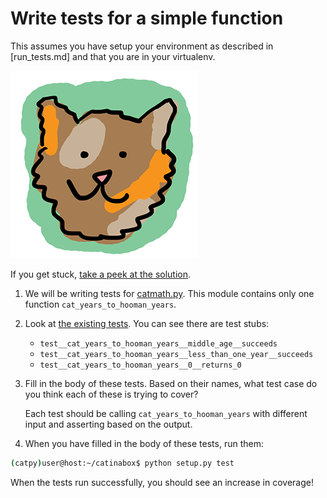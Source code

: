 # Write tests for a simple function

This assumes you have setup your environment as described in [run_tests.md]
and that you are in your virtualenv.

![calico](../pics/calico.png)

If you get stuck, [take a peek at the solution](https://github.com/keeppythonweird/catinabox/blob/solutions/tests/test_catmath.py).

1. We will be writing tests for [catmath.py](../catinabox/catmath.py).
   This module contains only one function ```cat_years_to_hooman_years```.

2. Look at [the existing tests](../tests/test_catmath.py). You can see there
   are test stubs:
   
   * ```test__cat_years_to_hooman_years__middle_age__succeeds```
   * ```test__cat_years_to_hooman_years__less_than_one_year__succeeds```
   * ```test__cat_years_to_hooman_years__0__returns_0```
   
3. Fill in the body of these tests. Based on their names, what test case do
   you think each of these is trying to cover?
   
   Each test should be calling ```cat_years_to_hooman_years``` with different
   input and asserting based on the output.

4. When you have filled in the body of these tests, run them:

  ```bash
  (catpy)user@host:~/catinabox$ python setup.py test
  ```
  
  When the tests run successfully, you should see an increase in coverage!
